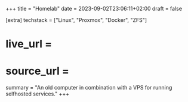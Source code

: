 +++
title = "Homelab"
date = 2023-09-02T23:06:11+02:00
draft = false

[extra]
techstack = ["Linux", "Proxmox", "Docker", "ZFS"]
# live_url =
# source_url =
summary = "An old computer in combination with a VPS for running selfhosted services."
+++
